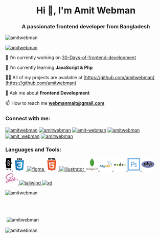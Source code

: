 <h1 align="center">Hi 👋, I'm Amit Webman</h1>
<h3 align="center">A passionate frontend developer from Bangladesh</h3>

<p align="left"> <img src="https://komarev.com/ghpvc/?username=amitwebman&label=Profile%20views&color=0e75b6&style=flat" alt="amitwebman" /> </p>

<p align="left"> <a href="https://twitter.com/amitwebman" target="blank"><img src="https://img.shields.io/twitter/follow/amitwebman?logo=twitter&style=for-the-badge" alt="amitwebman" /></a> </p>

🔭 I’m currently working on [30-Days-of-frontend-development](https://github.com/amitwebman)

🌱 I’m currently learning **JavaScript & Php**

👨‍💻 All of my projects are available at [https://github.com/amitwebman](https://github.com/amitwebman)

💬 Ask me about **Frontend Development**

📫 How to reach me **webmanmait@gmail.com**

<h3 align="left">Connect with me:</h3>
<p align="left">
<a href="https://twitter.com/amitwebman" target="blank"><img align="center" src="https://raw.githubusercontent.com/rahuldkjain/github-profile-readme-generator/master/src/images/icons/Social/twitter.svg" alt="amitwebman" height="30" width="40" /></a>
<a href="https://linkedin.com/in/amitwebman" target="blank"><img align="center" src="https://raw.githubusercontent.com/rahuldkjain/github-profile-readme-generator/master/src/images/icons/Social/linked-in-alt.svg" alt="amitwebman" height="30" width="40" /></a>
<a href="https://stackoverflow.com/users/amit-webman" target="blank"><img align="center" src="https://raw.githubusercontent.com/rahuldkjain/github-profile-readme-generator/master/src/images/icons/Social/stack-overflow.svg" alt="amit-webman" height="30" width="40" /></a>
<a href="https://fb.com/amitwebman" target="blank"><img align="center" src="https://raw.githubusercontent.com/rahuldkjain/github-profile-readme-generator/master/src/images/icons/Social/facebook.svg" alt="amitwebman" height="30" width="40" /></a>
<a href="https://instagram.com/amit_webman" target="blank"><img align="center" src="https://raw.githubusercontent.com/rahuldkjain/github-profile-readme-generator/master/src/images/icons/Social/instagram.svg" alt="amit_webman" height="30" width="40" /></a>
<a href="https://www.behance.net/amitwebman" target="blank"><img align="center" src="https://raw.githubusercontent.com/rahuldkjain/github-profile-readme-generator/master/src/images/icons/Social/behance.svg" alt="amitwebman" height="30" width="40" /></a>
</p>

<h3 align="left">Languages and Tools:</h3>
<p align="left"> <a href="https://getbootstrap.com" target="_blank" rel="noreferrer"> <img src="https://raw.githubusercontent.com/devicons/devicon/master/icons/bootstrap/bootstrap-plain-wordmark.svg" alt="bootstrap" width="20" height="40"/> </a> <a href="https://www.w3schools.com/css/" target="_blank" rel="noreferrer"> <img src="https://raw.githubusercontent.com/devicons/devicon/master/icons/css3/css3-original-wordmark.svg" alt="css3" width="40" height="40"/> </a> <a href="https://www.figma.com/" target="_blank" rel="noreferrer"> <img src="https://www.vectorlogo.zone/logos/figma/figma-icon.svg" alt="figma" width="40" height="40"/> </a> <a href="https://www.w3.org/html/" target="_blank" rel="noreferrer"> <img src="https://raw.githubusercontent.com/devicons/devicon/master/icons/html5/html5-original-wordmark.svg" alt="html5" width="40" height="40"/> </a> <a href="https://www.adobe.com/in/products/illustrator.html" target="_blank" rel="noreferrer"> <img src="https://www.vectorlogo.zone/logos/adobe_illustrator/adobe_illustrator-icon.svg" alt="illustrator" width="40" height="40"/> </a> <a href="https://www.mongodb.com/" target="_blank" rel="noreferrer"> <img src="https://raw.githubusercontent.com/devicons/devicon/master/icons/mongodb/mongodb-original-wordmark.svg" alt="mongodb" width="40" height="40"/> </a> <a href="https://www.mysql.com/" target="_blank" rel="noreferrer"> <img src="https://raw.githubusercontent.com/devicons/devicon/master/icons/mysql/mysql-original-wordmark.svg" alt="mysql" width="40" height="40"/> </a> <a href="https://nodejs.org" target="_blank" rel="noreferrer"> <img src="https://raw.githubusercontent.com/devicons/devicon/master/icons/nodejs/nodejs-original-wordmark.svg" alt="nodejs" width="40" height="40"/> </a> <a href="https://www.photoshop.com/en" target="_blank" rel="noreferrer"> <img src="https://raw.githubusercontent.com/devicons/devicon/master/icons/photoshop/photoshop-line.svg" alt="photoshop" width="40" height="40"/> </a> <a href="https://www.php.net" target="_blank" rel="noreferrer"> <img src="https://raw.githubusercontent.com/devicons/devicon/master/icons/php/php-original.svg" alt="php" width="40" height="40"/> </a> <a href="https://sass-lang.com" target="_blank" rel="noreferrer"> <img src="https://raw.githubusercontent.com/devicons/devicon/master/icons/sass/sass-original.svg" alt="sass" width="40" height="40"/> </a> <a href="https://tailwindcss.com/" target="_blank" rel="noreferrer"> <img src="https://www.vectorlogo.zone/logos/tailwindcss/tailwindcss-icon.svg" alt="tailwind" width="40" height="40"/> </a> <a href="https://www.adobe.com/products/xd.html" target="_blank" rel="noreferrer"> <img src="https://cdn.worldvectorlogo.com/logos/adobe-xd.svg" alt="xd" width="40" height="40"/> </a> </p>


<p><img align="left" src="https://github-readme-stats.vercel.app/api/top-langs?username=amitwebman&show_icons=true&locale=en&layout=compact" alt="amitwebman" /></p>

</br></br></br></br>
<p>&nbsp;<img align="center" src="https://github-readme-stats.vercel.app/api?username=amitwebman&show_icons=true&locale=en" alt="amitwebman" /></p>

<p><img align="center" src="https://github-readme-streak-stats.herokuapp.com/?user=amitwebman&" alt="amitwebman" /></p>
